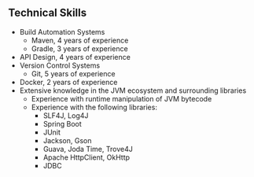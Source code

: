 ## Technical Skills

- Build Automation Systems
    - Maven, 4 years of experience
    - Gradle, 3 years of experience
- API Design, 4 years of experience
- Version Control Systems
    - Git, 5 years of experience
- Docker, 2 years of experience
- Extensive knowledge in the JVM ecosystem and surrounding libraries
    - Experience with runtime manipulation of JVM bytecode
    - Experience with the following libraries:
        - SLF4J, Log4J
        - Spring Boot
        - JUnit
        - Jackson, Gson
        - Guava, Joda Time, Trove4J
        - Apache HttpClient, OkHttp
        - JDBC
